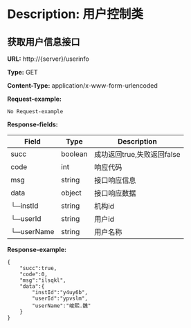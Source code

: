 
# Description: 用户控制类
## 获取用户信息接口
**URL:** http://{server}/userinfo

**Type:** GET

**Content-Type:** application/x-www-form-urlencoded



**Request-example:**
```
No Request-example
```
**Response-fields:**

Field | Type|Description
---|---|---
succ|boolean|成功返回true,失败返回false
code|int|响应代码
msg|string|接口响应信息
data|object|接口响应数据
└─instId|string|机构id
└─userId|string|用户id
└─userName|string|用户名称


**Response-example:**
```
{
	"succ":true,
	"code":0,
	"msg":"ilsqkl",
	"data":{
		"instId":"y4uy6b",
		"userId":"ypvslm",
		"userName":"峻熙.魏"
	}
}
```

